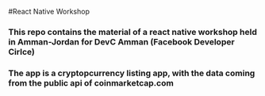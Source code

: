 #React Native Workshop

### This repo contains the material of a react native workshop held in Amman-Jordan for DevC Amman (Facebook Developer Cirlce)
### The app is a cryptopcurrency listing app, with the data coming from the public api of coinmarketcap.com

